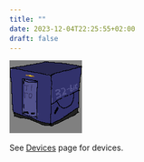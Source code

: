 ```yaml
---
title: ""
date: 2023-12-04T22:25:55+02:00
draft: false
---
```


![targets](img/titobox.png)

See [Devices](devices) page for devices.
